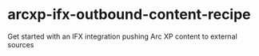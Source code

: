 # arcxp-ifx-outbound-content-recipe
Get started with an IFX integration pushing Arc XP content to external sources
